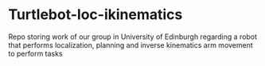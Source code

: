 # Turtlebot-loc-ikinematics
Repo storing work of our group in University of Edinburgh regarding a robot that performs localization, planning and inverse kinematics arm movement to perform tasks

